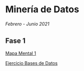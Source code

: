 # Minería de Datos 
###### Febrero - Junio 2021

## Fase 1
[Mapa Mental 1](https://github.com/marioalb127/MinDat2021/blob/main/MapaMental_1_1860043.pdf)

[Ejercicio Bases de Datos](https://github.com/marioalb127/MinDat2021/blob/main/Ej1_BasesDatos_Equipo_3.pdf)
